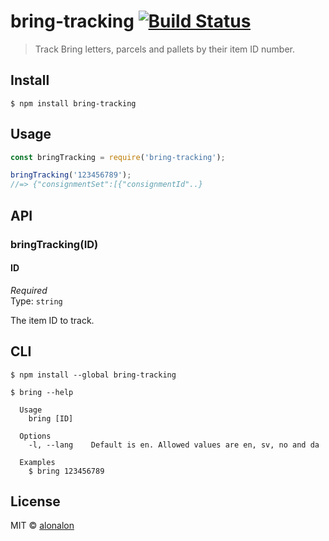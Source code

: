 # bring-tracking [![Build Status](https://travis-ci.org/alonalon/bring-tracking.svg?branch=master)](https://travis-ci.org/alonalon/bring-tracking)

> Track Bring letters, parcels and pallets by their item ID number.


## Install

```
$ npm install bring-tracking
```


## Usage

```js
const bringTracking = require('bring-tracking');

bringTracking('123456789');
//=> {"consignmentSet":[{"consignmentId"..}
```


## API

### bringTracking(ID)

#### ID

*Required*<br>
Type: `string`

The item ID to track.

## CLI

```
$ npm install --global bring-tracking
```

```
$ bring --help

  Usage
    bring [ID]

  Options
    -l, --lang    Default is en. Allowed values are en, sv, no and da

  Examples
    $ bring 123456789
```


## License

MIT © [alonalon](http://aronhafner.com)
